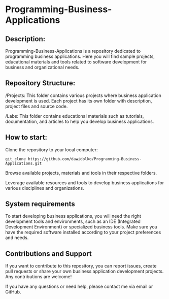 # Programming-Business-Applications

## **Description:**
Programming-Business-Applications is a repository dedicated to programming business applications. Here you will find sample projects, educational materials and tools related to software development for business and organizational needs.

## **Repository Structure:**
/Projects: This folder contains various projects where business application development is used. Each project has its own folder with description, project files and source code.

/Labs: This folder contains educational materials such as tutorials, documentation, and articles to help you develop business applications.

## **How ​​to start:**

Clone the repository to your local computer:
```
git clone https://github.com/dawidolko/Programming-Business-Applications.git
```

Browse available projects, materials and tools in their respective folders.

Leverage available resources and tools to develop business applications for various disciplines and organizations.

## **System requirements**
To start developing business applications, you will need the right development tools and environments, such as an IDE (Integrated Development Environment) or specialized business tools. Make sure you have the required software installed according to your project preferences and needs.

## **Contributions and Support**
If you want to contribute to this repository, you can report issues, create pull requests or share your own business application development projects. Any contributions are welcome!

If you have any questions or need help, please contact me via email or GitHub.
